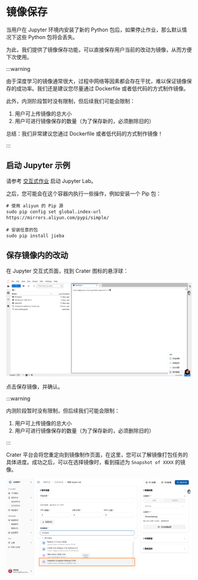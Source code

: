 # 镜像保存

当用户在 Jupyter 环境内安装了新的 Python 包后，如果停止作业，那么默认情况下这些 Python 包将会丢失。

为此，我们提供了镜像保存功能，可以直接保存用户当前的改动为镜像，从而方便下次使用。

:::warning

由于深度学习的镜像通常很大，过程中网络等因素都会存在干扰，难以保证镜像保存的成功率。我们还是建议您尽量通过 Dockerfile 或者低代码的方式制作镜像。

此外，内测阶段暂时没有限制，但后续我们可能会限制：

1. 用户可上传镜像的总大小
2. 用户可进行镜像保存的数量（为了保存新的，必须删除旧的）

总结：我们非常建议您通过 Dockerfile 或者低代码的方式制作镜像！

:::

## 启动 Jupyter 示例

请参考 [交互式作业](./quick-start/interactive.md) 启动 Jupyter Lab。

之后，您可能会在这个容器内执行一些操作，例如安装一个 Pip 包：

```shell
# 使用 aliyun 的 Pip 源
sudo pip config set global.index-url https://mirrors.aliyun.com/pypi/simple/

# 安装任意的包
sudo pip install jieba
```

## 保存镜像内的改动

在 Jupyter 交互式页面，找到 Crater 图标的悬浮球：

![alt text](img/floatball.png)

点击保存镜像，并确认。

:::warning

内测阶段暂时没有限制，但后续我们可能会限制：

1. 用户可上传镜像的总大小
2. 用户可进行镜像保存的数量（为了保存新的，必须删除旧的）

:::

Crater 平台会将您重定向到镜像制作页面，在这里，您可以了解镜像打包任务的具体进度。成功之后，可以在选择镜像时，看到描述为 `Snapshot of XXXX` 的镜像。

![alt text](img/snapshot.png)
